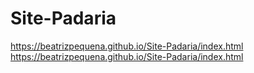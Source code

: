 # Site-Padaria
https://beatrizpequena.github.io/Site-Padaria/index.html
https://beatrizpequena.github.io/Site-Padaria/index.html
